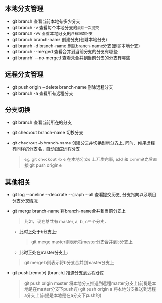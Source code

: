 ## 本地分支管理

* git branch 查看当前本地有多少分支
* git branch -v 查看每个本地分支的`最后一次提交`
* git branch -vv 查看本地分支的`所有跟踪分支`
* git branch branch-name 创建分支(创建本地分支)
* git branch -d branch-name 删除branch-name分支(删除本地分支)
* git branch --merged 查看合并到当前分支的分支有哪些
* git branch' --no-merged 查看未合并到当前分支的分支有哪些


## 远程分支管理

* git push origin --delete branch-name 删除远程分支
* git branch -a 查看所有远程分支

## 分支切换
* git branch 查看当前所在的分支
* git checkout branch-name 切换分支
* git checkout -b branch-name 创建分支并切换到新分支上, 同时，如果远程有同样的分支名，自动跟踪远程分支

  > eg: git checkout -b e
    在本地分支e 上开发完事, add 和 commit之后直接 git push origin e



## 其他相关

* git log --oneline --decorate --graph --all 查看提交历史, 分支指向以及项目分支分叉情况
* git merge branch-name 将branch-name合并到当前分支上

  > 比如，现在总共有 master, a, b, c三个分支，

  * 此时正处于b分支上:
    >  git merge master则表示将master分支合并到b分支上
  *  此时正处在master分支上:
    >  git merge b则表示将b分支合并到master分支上
* git push [remote] [branch] 推送分支到远程仓库

  > git push origin master 将本地分支推送到远程master分支上(前提是本地是在master分支下push的)
    git push origin a 将本地分支推送到远程a分支上(前提是本地是在a分支下push的)
